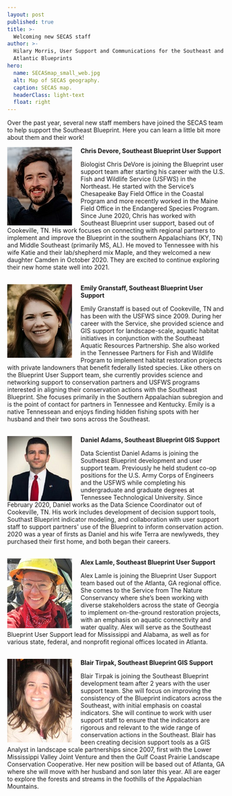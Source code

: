 ```yaml
---
layout: post
published: true
title: >-
  Welcoming new SECAS staff
author: >-
  Hilary Morris, User Support and Communications for the Southeast and South
  Atlantic Blueprints
hero:
  name: SECASmap_small_web.jpg
  alt: Map of SECAS geography.
  caption: SECAS map.
  headerClass: light-text
  float: right
---
```

Over the past year, several new staff members have joined the SECAS team to help support the Southeast Blueprint. Here you can learn a little bit more about them and their work!<!--more-->

<img src="https://raw.githubusercontent.com/USFWS/secas/gh-pages/images/ChrisDeVore_150p.jpg" alt="Small photo of Chris" align="left" style="padding-right: 20px">**Chris Devore, Southeast Blueprint User Support**

Biologist Chris DeVore is joining the Blueprint user support team after starting his career with the U.S. Fish and Wildlife Service (USFWS) in the Northeast. He started with the Service’s Chesapeake Bay Field Office in the Coastal Program and more recently worked in the Maine Field Office in the Endangered Species Program. Since June 2020, Chris has worked with Southeast Blueprint user support, based out of Cookeville, TN. His work focuses on connecting with regional partners to implement and improve the Blueprint in the southern Appalachians (KY, TN) and Middle Southeast (primarily MS, AL). He moved to Tennessee with his wife Katie and their lab/shepherd mix Maple, and they welcomed a new daughter Camden in October 2020. They are excited to continue exploring their new home state well into 2021.<br><br>

<img src="https://raw.githubusercontent.com/USFWS/secas/gh-pages/images/EmilyGranstaff2_150p.jpg" alt="Small photo of Emily" align="left" style="padding-right: 20px">**Emily Granstaff, Southeast Blueprint User Support**

Emily Granstaff is based out of Cookeville, TN and has been with the USFWS since 2009. During her career with the Service, she provided science and GIS support for landscape-scale, aquatic habitat initiatives in conjunction with the Southeast Aquatic Resources Partnership. She also worked in the Tennessee Partners for Fish and Wildlife Program to implement habitat restoration projects with private landowners that benefit federally listed species. Like others on the Blueprint User Support team, she currently provides science and networking support to conservation partners and USFWS programs interested in aligning their conservation actions with the Southeast Blueprint. She focuses primarily in the Southern Appalachian subregion and is the point of contact for partners in Tennessee and Kentucky. Emily is a native Tennessean and enjoys finding hidden fishing spots with her husband and their two sons across the Southeast.<br><br>

<img src="https://raw.githubusercontent.com/USFWS/secas/gh-pages/images/DanielAdams_150p.jpg" alt="Small photo of Daniel" align="left" style="padding-right: 20px">**Daniel Adams, Southeast Blueprint GIS Support**

Data Scientist Daniel Adams is joining the Southeast Blueprint development and user support team. Previously he held student co-op positions for the U.S. Army Corps of Engineers and the USFWS while completing his undergraduate and graduate degrees at Tennessee Technological University. Since February 2020, Daniel works as the Data Science Coordinator out of Cookeville, TN. His work includes development of decision support tools, Southast Blueprint indicator modeling, and collaboration with user support staff to support partners' use of the Blueprint to inform conservation action. 2020 was a year of firsts as Daniel and his wife Terra are newlyweds, they purchased their first home, and both began their careers.<br><br> 

<img src="https://raw.githubusercontent.com/USFWS/secas/gh-pages/images/AlexLamle_150p.jpg" alt="Small photo of Alex" align="left" style="padding-right: 20px">**Alex Lamle, Southeast Blueprint User Support**

Alex Lamle is joining the Blueprint User Support team based out of the Atlanta, GA regional office. She comes to the Service from The Nature Conservancy where she’s been working with diverse stakeholders across the state of Georgia to implement on-the-ground restoration projects, with an emphasis on aquatic connectivity and water quality. Alex will serve as the Southeast Blueprint User Support lead for Mississippi and Alabama, as well as for various state, federal, and nonprofit regional offices located in Atlanta.<br><br>

<img src="https://raw.githubusercontent.com/USFWS/secas/gh-pages/images/BlairTirpak_150p.jpg" alt="Small photo of Blair" align="left" style="padding-right: 20px">**Blair Tirpak, Southeast Blueprint GIS Support**

Blair Tirpak is joining the Southeast Blueprint development team after 2 years with the user support team. She will focus on improving the consistency of the Blueprint indicators across the Southeast, with initial emphasis on coastal indicators. She will continue to work with user support staff to ensure that the indicators are rigorous and relevant to the wide range of conservation actions in the Southeast. Blair has been creating decision support tools as a GIS Analyst in landscape scale partnerships since 2007, first with the Lower Mississippi Valley Joint Venture and then the Gulf Coast Prairie Landscape Conservation Cooperative. Her new position will be based out of Atlanta, GA where she will move with her husband and son later this year. All are eager to explore the forests and streams in the foothills of the Appalachian Mountains.
